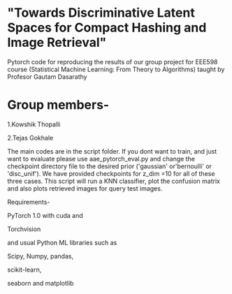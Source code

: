  

# "Towards Discriminative Latent Spaces for Compact Hashing and Image Retrieval"
Pytorch code for reproducing the results of our group project for EEE598 course (Statistical Machine Learning: From Theory to Algorithms) taught by Profesor Gautam Dasarathy
 
# Group members-

1.Kowshik Thopalli 

2.Tejas Gokhale

The main codes are in the script folder. If you dont want to train, and just want to evaluate please use aae_pytorch_eval.py and change the checkpoint directory file to the desired prior ('gaussian' or'bernoulli' or 'disc_unif').
We have provided checkpoints for z_dim =10 for all of these three cases.
This script will run a KNN classifier, plot the confusion matrix and also plots retrieved images for query test images.



Requirements- 

PyTorch 1.0  with cuda and 

Torchvision

and usual Python ML libraries such as  

Scipy, Numpy, pandas,

scikit-learn, 

seaborn and matplotlib


